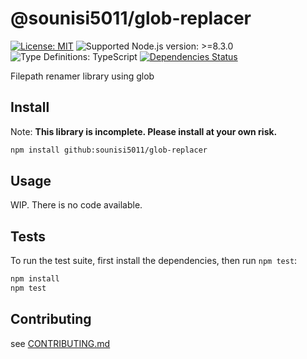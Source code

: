 # @sounisi5011/glob-replacer

[![License: MIT](https://img.shields.io/static/v1?label=license&message=MIT&color=green)](https://github.com/sounisi5011/glob-replacer/blob/v0.0.0/LICENSE)
![Supported Node.js version: >=8.3.0](https://img.shields.io/static/v1?label=node&message=%3E%3D8.3.0&color=brightgreen)
![Type Definitions: TypeScript](https://img.shields.io/static/v1?label=types&message=TypeScript&color=blue)
[![Dependencies Status](https://david-dm.org/sounisi5011/glob-replacer/status.svg)](https://david-dm.org/sounisi5011/glob-replacer)

Filepath renamer library using glob

## Install

Note: **This library is incomplete. Please install at your own risk.**

```sh
npm install github:sounisi5011/glob-replacer
```

## Usage

WIP. There is no code available.

## Tests

To run the test suite, first install the dependencies, then run `npm test`:

```sh
npm install
npm test
```

## Contributing

see [CONTRIBUTING.md](https://github.com/sounisi5011/glob-replacer/blob/master/CONTRIBUTING.md)
